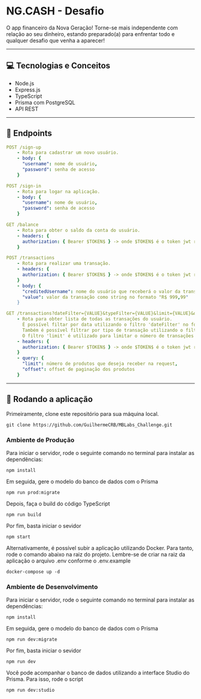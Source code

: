 # NG.CASH - Desafio

<p>O app financeiro da Nova Geração! Torne-se mais independente com relação ao seu dinheiro, estando preparado(a) para enfrentar todo e qualquer desafio que venha a aparecer!</p>

***

## :computer:	 Tecnologias e Conceitos

- Node.js
- Express.js
- TypeScript
- Prisma com PostgreSQL
- API REST

***

## :rocket: Endpoints

```yml
POST /sign-up
    - Rota para cadastrar um novo usuário.
    - body: {
      "username": nome de usuário,
      "password": senha de acesso
    }
```

```yml
POST /sign-in
    - Rota para logar na aplicação.
    - body: {
      "username": nome de usuário,
      "password": senha de acesso
    }
```

```yml
GET /balance
    - Rota para obter o saldo da conta do usuário.
    - headers: {
      authorization: { Bearer $TOKEN$ } -> onde $TOKEN$ é o token jwt recebido como resposta da requisição POST /sign-in.
    } 
```

```yml
POST /transactions
    - Rota para realizar uma transação.
    - headers: {
      authorization: { Bearer $TOKEN$ } -> onde $TOKEN$ é o token jwt recebido como resposta da requisição POST /sign-in.
    } 
    - body: {
      "creditedUsername": nome do usuário que receberá o valor da transação,
      "value": valor da transação como string no formato "R$ 999,99"
    }
```

```yml
GET /transactions?dateFilter={VALUE}&typeFilter={VALUE}&limit={VALUE}&offset={VALUE}
    - Rota para obter lista de todas as transações do usuário. 
      É possível filtar por data utilizando o filtro 'dateFilter' no formato "99/99/9999". 
      Também é possível filtrar por tipo de transação utilizando o filtro 'typeFilter', que pode assumir os valores de "cash-in", caso deseje-se obter as transações feitas para o usuário, e "cash-out", caso deseje-se obter as transações feitas pelo o usuário. 
      O filtro 'limit' é utilizado para limitar o número de transações a serem enviadas como resposta, 10 por padrão. O filtra 'offset' é utlizado para controle de paginação, 0 por padrão.
    - headers: {
      authorization: { Bearer $TOKEN$ } -> onde $TOKEN$ é o token jwt recebido como resposta da requisição POST /sign-in.
    } 
    - query: {
      "limit": número de produtos que deseja receber na request,
      "offset": offset de paginação dos produtos
    }
```

***

## 🏁 Rodando a aplicação

Primeiramente, clone este repositório para sua máquina local.

```
git clone https://github.com/GuilhermeCRB/MBLabs_Challenge.git
```

### Ambiente de Produção

Para iniciar o servidor, rode o seguinte comando no terminal para instalar as dependências:

```
npm install
```

Em seguida, gere o modelo do banco de dados com o Prisma

```
npm run prod:migrate
```

Depois, faça o build do código TypeScript

```
npm run build
```

Por fim, basta iniciar o sevidor

```
npm start
```

Alternativamente, é possível subir a aplicação utilizando Docker. Para tanto, rode o comando abaixo na raiz do projeto. Lembre-se de criar na raiz da aplicação o arquivo .env conforme o .env.example

```
docker-compose up -d
```


### Ambiente de Desenvolvimento

Para iniciar o servidor, rode o seguinte comando no terminal para instalar as dependências:

```
npm install
```

Em seguida, gere o modelo do banco de dados com o Prisma

```
npm run dev:migrate
```

Por fim, basta iniciar o sevidor

```
npm run dev
```

Você pode acompanhar o banco de dados utilizando a interface Studio do Prisma. Para isso, rode o script

```
npm run dev:studio
```
